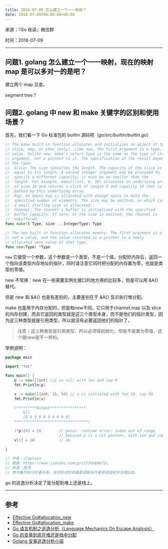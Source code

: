 ```yaml
---
title: 2018-07-09 怎么建立一个一一映射？
date: 2018-07-09T00:00:00+08:00
---
```

来源：『Go 夜读』微信群

时间：2018-07-09

----

## 问题1. golang 怎么建立一个一一映射，现在的映射 map 是可以多对一的是吧？

建立两个 map 互查。

segment tree？

## 问题2. golang 中 new 和 make 关键字的区别和使用场景？

首先，我们看一下 Go 标准包的 builtin 源码吧（*go/src/builtin/builtin.go*）

```go
// The make built-in function allocates and initializes an object of type
// slice, map, or chan (only). Like new, the first argument is a type, not a
// value. Unlike new, make's return type is the same as the type of its
// argument, not a pointer to it. The specification of the result depends on
// the type:
//	Slice: The size specifies the length. The capacity of the slice is
//	equal to its length. A second integer argument may be provided to
//	specify a different capacity; it must be no smaller than the
//	length. For example, make([]int, 0, 10) allocates an underlying array
//	of size 10 and returns a slice of length 0 and capacity 10 that is
//	backed by this underlying array.
//	Map: An empty map is allocated with enough space to hold the
//	specified number of elements. The size may be omitted, in which case
//	a small starting size is allocated.
//	Channel: The channel's buffer is initialized with the specified
//	buffer capacity. If zero, or the size is omitted, the channel is
//	unbuffered.
func make(t Type, size ...IntegerType) Type

// The new built-in function allocates memory. The first argument is a type,
// not a value, and the value returned is a pointer to a newly
// allocated zero value of that type.
func new(Type) *Type
```

`new` 它接受一个参数，这个参数是一个类型，不是一个值，分配好内存后，返回一个指向该类型内存地址的指针，同时请注意它同时把分配的内存置为零，也就是类型的零值。

new 不常用：new 在一些需要实例化接口的地方用的比较多，但是可以用 &A{} 替代。

但是 new 和 &A{} 也是有差别的，主要差别在于 &A{} 显示执行堆分配。

make 也是用于内存分配的，但是和new不同，它只用于channel,map 以及 slice 的内存创建，而且它返回的类型就是这三个类型本身，而不是他们的指针类型，因为这三种类型就是引用类型，所以就没有必要返回他们的指针了。

>注意：这三种类型是引用类型，所以必须得初始化，但是不是置为零值，这个跟new是不一样的。

举例说明：

```go
package main

import "fmt"

func main() {
    p := new([]int) //p == nil; with len and cap 0
    fmt.Println(p)

    v := make([]int, 10, 50) // v is initialed with len 10, cap 50
    fmt.Println(v)

    /*********Output****************
        &[]
        [0 0 0 0 0 0 0 0 0 0]
    *********************************/

    (*p)[0] = 18        // panic: runtime error: index out of range
                        // because p is a nil pointer, with len and cap 0
    v[1] = 18           // ok
    
}

// 作者：iCaptain
// 链接：https://www.jianshu.com/p/c173dab0e71c
// 來源：简书
// 简书著作权归作者所有，任何形式的转载都请联系作者获得授权并注明出处。
```

go 的逃逸分析决定了是分配到堆上还是栈上。

----

## 参考

* [Effective Go#allocation_new](https://golang.org/doc/effective_go.html#allocation_new)
* [Effective Go#allocation_make](https://golang.org/doc/effective_go.html#allocation_make)
* [Go 语言机制之逃逸分析（Language Mechanics On Escape Analysis）](https://studygolang.com/articles/12444)
* [Go 的变量到底在堆还是栈中分配](http://www.zenlife.tk/go-allocated-on-heap-or-stack.md)
* [Golang 变量逃逸分析小探](http://reusee.github.io/post/escape_analysis/)
